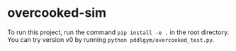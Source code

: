 # overcooked-sim

To run this project, run the command `pip install -e .` in the root directory. You can try version v0 by running `python pddlgym/overcooked_test.py`.